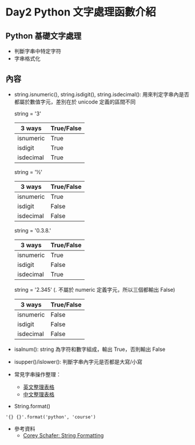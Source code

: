 # Day2 Python 文字處理函數介紹
## Python 基礎文字處理
* 判斷字串中特定字符
* 字串格式化

## 內容
* string.isnumeric(), string.isdigit(), string.isdecimal(): 用來判定字串內是否都屬於數值字元，差別在於 unicode 定義的區間不同
    
    string = '3'
    
    |3 ways|True/False|
    |-|-|
    |isnumeric|True|
    |isdigit|True|
    |isdecimal|True|
    
    string = '½'
    
    |3 ways|True/False|
    |-|-|
    |isnumeric|True|
    |isdigit|False|
    |isdecimal|False|
    
    string = '0.3.8.'
    
    |3 ways|True/False|
    |-|-|
    |isnumeric|True|
    |isdigit|False|
    |isdecimal|True|
    
    string = '2.345' (. 不屬於 numeric 定義字元，所以三個都輸出 False)
    
    |3 ways|True/False|
    |-|-|
    |isnumeric|False|
    |isdigit|False|
    |isdecimal|False|
    
* isalnum(): string 為字符和數字組成，輸出 True，否則輸出 False
* isupper()/islower(): 判斷字串內字元是否都是大寫/小寫
* 常見字串操作整理：
    * [英文整理表格](https://www.w3schools.com/python/python_ref_string.asp)
    * [中文整理表格](https://www.runoob.com/python/python-strings.html)
        
* String.format()
```python=
'{} {}'.format('python', 'course')
```

* 參考資料
    * [Corey Schafer: String Formatting](https://www.youtube.com/watch?v=vTX3IwquFkc)